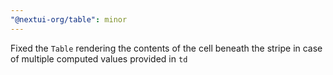```yaml
---
"@nextui-org/table": minor
---
```


Fixed the `Table` rendering the contents of the cell beneath the stripe in case of multiple computed values provided in `td`
